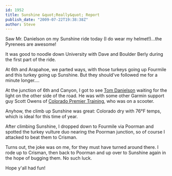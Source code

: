 ```yaml
---
id: 1952
title: Sunshine &quot;Really&quot; Report
publish_date: "2009-07-22T19:38:38Z"
author: Steve
---
```

  
Saw Mr. Danielson on my Sunshine ride today (I do wear my helmet!)...the Pyrenees are awesome!

It was good to noodle down University with Dave and Boulder Berly during the first part of the ride.

At 6th and Arapahoe, we parted ways, with those turkeys going up Fourmile and this turkey going up Sunshine. But they should've followed me for a minute longer....

At the junction of 6th and Canyon, I got to see [Tom Danielson](http://www.tomdanielson.com) waiting for the light on the other side of the road. He was with some other Garmin support guy Scott Owens of [Colorado Premier Training](http://www.coloradopremiertraining.com/), who was on a scooter.

Anyhow, the climb up Sunshine was great: Colorado dry with 76°F temps, which is ideal for this time of year.

After climbing Sunshine, I dropped down to Fourmile via Poorman and spotted the turkey vulture duo nearing the Poorman junction, so of course I attacked to beat them to Crisman.

Turns out, the joke was on me, for they must have turned around there. I rode up to Crisman, then back to Poorman and up over to Sunshine again in the hope of bugging them. No such luck.

Hope y'all had fun!
